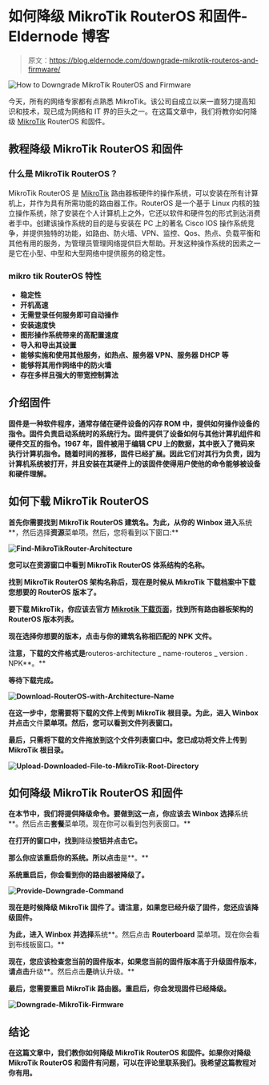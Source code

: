 # 如何降级 MikroTik RouterOS 和固件- Eldernode 博客

> 原文：<https://blog.eldernode.com/downgrade-mikrotik-routeros-and-firmware/>

![How to Downgrade MikroTik RouterOS and Firmware](img/87f41222c3dc291a3dfcc0370fe04d05.png)

今天，所有的网络专家都有点熟悉 MikroTik。该公司自成立以来一直努力提高知识和技术，现已成为网络和 IT 界的巨头之一。在这篇文章中，我们将教你如何降级 [MikroTik](https://eldernode.com/mikrotik-vps-server/) RouterOS 和固件。

## **教程降级 MikroTik RouterOS 和固件**

### **什么是 MikroTik RouterOS？**

MikroTik RouterOS 是 [MikroTik](https://blog.eldernode.com/tag/mikrotik/) 路由器板硬件的操作系统，可以安装在所有计算机上，并作为具有所需功能的路由器工作。RouterOS 是一个基于 Linux 内核的独立操作系统，除了安装在个人计算机上之外，它还以软件和硬件包的形式到达消费者手中。创建该操作系统的目的是与安装在 PC 上的著名 Cisco IOS 操作系统竞争，并提供独特的功能，如路由、防火墙、VPN、监控、Qos、热点、负载平衡和其他有用的服务，为管理员管理网络提供巨大帮助。开发这种操作系统的因素之一是它在小型、中型和大型网络中提供服务的稳定性。

### **mikro tik RouterOS 特性**

*   **稳定性**
*   **开机高速**
*   **无需登录任何服务即可自动操作**
*   **安装速度快**
*   **图形操作系统带来的高配置速度**
*   **导入和导出其设置**
*   **能够实施和使用其他服务，如热点、服务器 VPN、服务器 DHCP 等**
*   **能够将其用作网络中的防火墙**
*   **存在多样且强大的带宽控制算法**

## ****介绍固件****

**固件是一种软件程序，通常存储在硬件设备的闪存 ROM 中，提供如何操作设备的指令。固件负责启动系统时的系统行为。固件提供了设备如何与其他计算机组件和硬件交互的指令。1967 年，固件被用于编辑 CPU 上的数据，其中嵌入了微码来执行计算机指令。随着时间的推移，固件已经扩展。因此它们对其行为负责，因为计算机系统被打开，并且安装在其硬件上的该固件使得用户使他的命令能够被设备和硬件理解。**

## ****如何下载 MikroTik RouterOS****

**首先你需要找到 MikroTik RouterOS 建筑名。为此，从你的 Winbox 进入**系统**，然后选择**资源**菜单项。然后，您将看到以下窗口:**

**![Find-MikroTikRouter-Architecture](img/325b2a99dfcb0484c219fba3ecc94291.png)**

**您可以在资源窗口中看到 MikroTik RouterOS 体系结构的名称。**

**找到 MikroTik RouterOS 架构名称后，现在是时候从 MikroTik 下载档案中下载您想要的 RouterOS 版本了。**

**要下载 MikroTik，你应该去官方 [Mikrotik 下载页面](https://mikrotik.com/download)，找到所有路由器板架构的 RouterOS 版本列表。**

**现在选择你想要的版本，点击与你的建筑名称相匹配的 NPK 文件。**

**注意，下载的文件格式是**routeros-architecture _ name-routeros _ version . NPK**。**

**等待下载完成。**

**![Download-RouterOS-with-Architecture-Name](img/f4216ac5f679b10dd1ccce47f7ab3e33.png)**

**在这一步中，您需要将下载的文件上传到 MikroTik 根目录。为此，进入 **Winbox** 并点击**文件**菜单项。然后，您可以看到文件列表窗口。**

**最后，只需将下载的文件拖放到这个文件列表窗口中。您已成功将文件上传到 MikroTik 根目录。**

**![Upload-Downloaded-File-to-MikroTik-Root-Directory](img/49961fe6bb1f1d4d3b4bce7081110fb4.png)**

## ****如何降级 MikroTik RouterOS 和固件****

**在本节中，我们将提供降级命令。要做到这一点，你应该去 **Winbox** 选择**系统**。然后点击**套餐**菜单项。现在你可以看到包列表窗口。**

**在打开的窗口中，找到**降级**按钮并点击它。**

**那么你应该重启你的系统。所以点击**是**。**

**系统重启后，你会看到你的路由器被降级了。**

**![Provide-Downgrade-Command](img/f365ac5640c3ec11bba31d388e52d585.png)**

**现在是时候降级 MikroTik 固件了。请注意，如果您已经升级了固件，您还应该降级固件。**

**为此，进入 **Winbox** 并选择**系统**。然后点击 **Routerboard** 菜单项。现在你会看到布线板窗口。**

**现在，您应该检查您当前的固件版本，如果您当前的固件版本高于升级固件版本，请点击**升级**。然后点击**是**确认升级。**

**最后，您需要重启 MikroTik 路由器。重启后，你会发现固件已经降级。**

**![Downgrade-MikroTik-Firmware](img/66c8708927b92204d3e30dcace8ae867.png)**

## **结论**

**在这篇文章中，我们教你如何降级 MikroTik RouterOS 和固件。如果你对降级 MikroTik RouterOS 和固件有问题，可以在评论里联系我们。我希望这篇教程对你有用。**